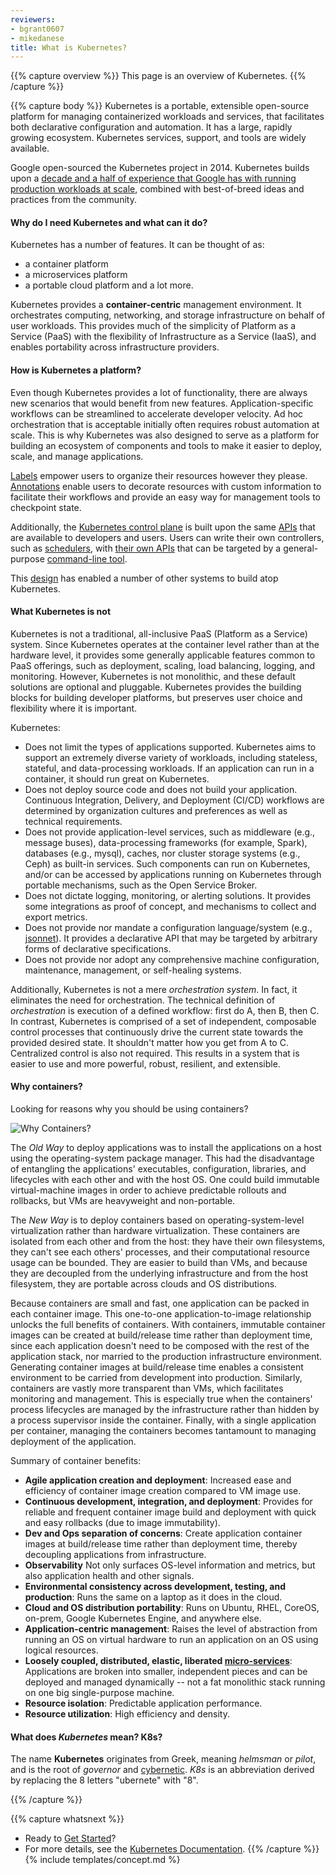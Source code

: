 ```yaml
---
reviewers:
- bgrant0607
- mikedanese
title: What is Kubernetes?
---
```


{{% capture overview %}}
This page is an overview of Kubernetes.
{{% /capture %}}

{{% capture body %}}
Kubernetes is a portable, extensible open-source platform for managing
containerized workloads and services, that facilitates both
declarative configuration and automation. It has a large, rapidly
growing ecosystem. Kubernetes services, support, and tools are widely available.

Google open-sourced the Kubernetes project in 2014. Kubernetes builds upon
a [decade and a half of experience that Google has with running
production workloads at
scale](https://research.google.com/pubs/pub43438.html), combined with
best-of-breed ideas and practices from the community.

#### Why do I need Kubernetes and what can it do?

Kubernetes has a number of features. It can be thought of as:
* a container platform
* a microservices platform
* a portable cloud platform
and a lot more.

Kubernetes provides a **container-centric** management environment. It
orchestrates computing, networking, and storage infrastructure on
behalf of user workloads. This provides much of the simplicity of
Platform as a Service (PaaS) with the flexibility of Infrastructure as
a Service (IaaS), and enables portability across infrastructure
providers.

#### How is Kubernetes a platform?

Even though Kubernetes provides a lot of functionality, there are
always new scenarios that would benefit from new
features. Application-specific workflows can be streamlined to
accelerate developer velocity. Ad hoc orchestration that is acceptable
initially often requires robust automation at scale. This is why
Kubernetes was also designed to serve as a platform for building an
ecosystem of components and tools to make it easier to deploy, scale,
and manage applications.

[Labels](/docs/concepts/overview/working-with-objects/labels/) empower
users to organize their resources however they
please. [Annotations](/docs/concepts/overview/working-with-objects/annotations/)
enable users to decorate resources with custom information to
facilitate their workflows and provide an easy way for management
tools to checkpoint state.

Additionally, the [Kubernetes control
plane](/docs/concepts/overview/components/) is built upon the same
[APIs](/docs/reference/api-overview/) that are available to developers
and users. Users can write their own controllers, such as
[schedulers](https://github.com/kubernetes/community/blob/{{page.githubbranch}}/contributors/devel/scheduler.md),
with [their own
APIs](/docs/concepts/api-extension/custom-resources/)
that can be targeted by a general-purpose [command-line
tool](/docs/user-guide/kubectl-overview/).

This
[design](https://git.k8s.io/community/contributors/design-proposals/architecture/architecture.md)
has enabled a number of other systems to build atop Kubernetes.

#### What Kubernetes is not

Kubernetes is not a traditional, all-inclusive PaaS (Platform as a
Service) system. Since Kubernetes operates at the container level
rather than at the hardware level, it provides some generally
applicable features common to PaaS offerings, such as deployment,
scaling, load balancing, logging, and monitoring. However, Kubernetes
is not monolithic, and these default solutions are optional and
pluggable. Kubernetes provides the building blocks for building developer
platforms, but preserves user choice and flexibility where it is
important.

Kubernetes:

* Does not limit the types of applications supported. Kubernetes aims
  to support an extremely diverse variety of workloads, including
  stateless, stateful, and data-processing workloads. If an
  application can run in a container, it should run great on
  Kubernetes.
* Does not deploy source code and does not build your
  application. Continuous Integration, Delivery, and Deployment
  (CI/CD) workflows are determined by organization cultures and preferences
  as well as technical requirements.
* Does not provide application-level services, such as middleware
  (e.g., message buses), data-processing frameworks (for example,
  Spark), databases (e.g., mysql), caches, nor cluster storage systems (e.g.,
  Ceph) as built-in services. Such components can run on Kubernetes, and/or
  can be accessed by applications running on Kubernetes through portable
  mechanisms, such as the Open Service Broker.
* Does not dictate logging, monitoring, or alerting solutions. It provides
  some integrations as proof of concept, and mechanisms to collect and
  export metrics.
* Does not provide nor mandate a configuration language/system (e.g.,
  [jsonnet](https://github.com/google/jsonnet)). It provides a declarative
  API that may be targeted by arbitrary forms of declarative specifications.
* Does not provide nor adopt any comprehensive machine configuration,
  maintenance, management, or self-healing systems.

Additionally, Kubernetes is not a mere *orchestration system*. In
fact, it eliminates the need for orchestration. The technical
definition of *orchestration* is execution of a defined workflow:
first do A, then B, then C. In contrast, Kubernetes is comprised of a
set of independent, composable control processes that continuously
drive the current state towards the provided desired state. It
shouldn't matter how you get from A to C. Centralized control is also
not required. This results in a system that is easier to use and more
powerful, robust, resilient, and extensible.

#### Why containers?

Looking for reasons why you should be using containers?

![Why Containers?](/images/docs/why_containers.svg)

The *Old Way* to deploy applications was to install the applications
on a host using the operating-system package manager. This had the
disadvantage of entangling the applications' executables,
configuration, libraries, and lifecycles with each other and with the
host OS. One could build immutable virtual-machine images in order to
achieve predictable rollouts and rollbacks, but VMs are heavyweight
and non-portable.

The *New Way* is to deploy containers based on operating-system-level
virtualization rather than hardware virtualization. These containers
are isolated from each other and from the host: they have their own
filesystems, they can't see each others' processes, and their
computational resource usage can be bounded. They are easier to build
than VMs, and because they are decoupled from the underlying
infrastructure and from the host filesystem, they are portable across
clouds and OS distributions.

Because containers are small and fast, one application can be packed
in each container image. This one-to-one application-to-image
relationship unlocks the full benefits of containers. With containers,
immutable container images can be created at build/release time rather
than deployment time, since each application doesn't need to be
composed with the rest of the application stack, nor married to the
production infrastructure environment. Generating container images at
build/release time enables a consistent environment to be carried from
development into production.  Similarly, containers are vastly more
transparent than VMs, which facilitates monitoring and
management. This is especially true when the containers' process
lifecycles are managed by the infrastructure rather than hidden by a
process supervisor inside the container. Finally, with a single
application per container, managing the containers becomes tantamount
to managing deployment of the application.

Summary of container benefits:

* **Agile application creation and deployment**:
    Increased ease and efficiency of container image creation compared to VM image use.
* **Continuous development, integration, and deployment**:
    Provides for reliable and frequent container image build and
    deployment with quick and easy rollbacks (due to image
    immutability).
* **Dev and Ops separation of concerns**:
    Create application container images at build/release time rather
    than deployment time, thereby decoupling applications from
    infrastructure.
* **Observability**
    Not only surfaces OS-level information and metrics, but also application
    health and other signals.
* **Environmental consistency across development, testing, and production**:
    Runs the same on a laptop as it does in the cloud.
* **Cloud and OS distribution portability**:
    Runs on Ubuntu, RHEL, CoreOS, on-prem, Google Kubernetes Engine, and anywhere else.
* **Application-centric management**:
    Raises the level of abstraction from running an OS on virtual
    hardware to run an application on an OS using logical resources.
* **Loosely coupled, distributed, elastic, liberated [micro-services](https://martinfowler.com/articles/microservices.html)**:
    Applications are broken into smaller, independent pieces and can
    be deployed and managed dynamically -- not a fat monolithic stack
    running on one big single-purpose machine.
* **Resource isolation**:
    Predictable application performance.
* **Resource utilization**:
    High efficiency and density.

#### What does *Kubernetes* mean? K8s?

The name **Kubernetes** originates from Greek, meaning *helmsman* or
*pilot*, and is the root of *governor* and
[cybernetic](http://www.etymonline.com/index.php?term=cybernetics). *K8s*
is an abbreviation derived by replacing the 8 letters "ubernete" with
"8".

{{% /capture %}}

{{% capture whatsnext %}}
*   Ready to [Get Started](/docs/setup/)?
*   For more details, see the [Kubernetes Documentation](/docs/home/).
{{% /capture %}}
{% include templates/concept.md %}

